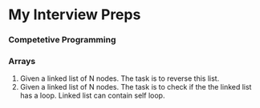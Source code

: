 # My Interview Preps
### Competetive Programming
### Arrays

1. Given a linked list of N nodes. The task is to reverse this list.
1. Given a linked list of N nodes. The task is to check if the the linked list has a loop. Linked list can contain self loop.
